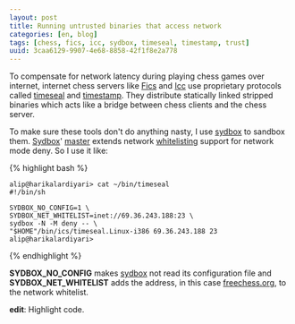 ```yaml
---
layout: post
title: Running untrusted binaries that access network
categories: [en, blog]
tags: [chess, fics, icc, sydbox, timeseal, timestamp, trust]
uuid: 3caa6129-9907-4e68-8858-42f1f8e2a778
---
```


To compensate for network latency during playing chess games over internet,
internet chess servers like [Fics](http://www.freechess.org) and
[Icc](http://www.chessclub.com) use proprietary protocols called
[timeseal](http://www.freechess.org/Help/HelpFiles/timeseal.html) and
[timestamp](http://www.chessclub.com/help/timestamp). They distribute statically
linked stripped binaries which acts like a bridge between chess clients and the
chess server.

To make sure these tools don't do anything nasty, I use
[sydbox](http://alip.github.com/sydbox) to sandbox them.
[Sydbox](http://alip.github.com/sydbox)'
[master](http://github.com/alip/sydbox/tree/master) extends network
[whitelisting](http://en.wikipedia.org/wiki/Whitelist) support for network mode
deny. So I use it like:

{% highlight bash %}

    alip@harikalardiyari> cat ~/bin/timeseal
    #!/bin/sh

    SYDBOX_NO_CONFIG=1 \
    SYDBOX_NET_WHITELIST=inet://69.36.243.188:23 \
    sydbox -N -M deny -- \
    "$HOME"/bin/ics/timeseal.Linux-i386 69.36.243.188 23
    alip@harikalardiyari>

{% endhighlight %}

**SYDBOX\_NO\_CONFIG** makes [sydbox](http://alip.github.com/sydbox) not read its
configuration file and **SYDBOX\_NET\_WHITELIST** adds the address, in this case
[freechess.org](http://www.freechess.org), to the network whitelist.

**edit**: Highlight code.
